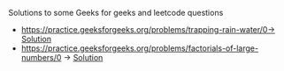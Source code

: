 Solutions to some Geeks for geeks and leetcode questions
* https://practice.geeksforgeeks.org/problems/trapping-rain-water/0-> [Solution](https://github.com/anusha0409/Coding-Practice/blob/master/Rainwater_trapping.cpp)
* https://practice.geeksforgeeks.org/problems/factorials-of-large-numbers/0 -> [Solution](https://github.com/anusha0409/Coding-Practice/blob/master/factorial_large_number.cpp)
